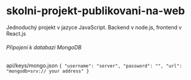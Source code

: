 # skolni-projekt-publikovani-na-web
Jednoduchý projekt v jazyce JavaScript. Backend v node.js, frontend v React.js

###### Připojení k databazi MongoDB
api/keys/mongo.json
`
{
  "username": "server",
  "password": "",
  "url": "mongodb+srv:// your address"
}
`
